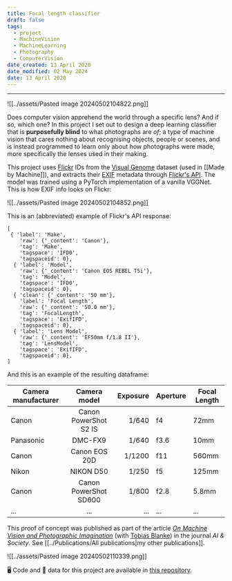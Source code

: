 ```yaml
---
title: Focal length classifier
draft: false
tags:
  - project
  - MachineVision
  - MachineLearning
  - Photography
  - ComputerVision
date_created: 13 April 2020
date_modified: 02 May 2024
date: 13 April 2020
---
```

---

![[../assets/Pasted image 20240502104822.png]]

Does computer vision apprehend the world through a specific lens? And if so, which one? In this project I set out to design a deep learning classifier that is **purposefully blind** to what photographs are _of_; a type of machine vision that cares nothing about recognising objects, people or scenes, and is instead programmed to learn only about how photographs were made, more specifically the lenses used in their making.

This project uses [Flickr](https://www.flickr.com/ "Flickr Homepage") IDs from the [Visual Genome](https://visualgenome.org/ "Visual Genome Homepage") dataset (used in [[Made by Machine]]), and extracts their [EXIF](https://en.wikipedia.org/wiki/Exif/ "What is EXIF?") metadata through [Flickr's API](https://github.com/alexis-mignon/python-flickr-api/). The model was trained using a PyTorch implementation of a vanilla VGGNet. This is how EXIF info looks on Flickr:

![[../assets/Pasted image 20240502104852.png]]

This is an (abbreviated) example of Flickr's API response:

```
[
 { 'label': 'Make',
    'raw': {'_content': 'Canon'},
    'tag': 'Make',
    'tagspace': 'IFD0',
    'tagspaceid': 0},
  { 'label': 'Model',
    'raw': {'_content': 'Canon EOS REBEL T5i'},
    'tag': 'Model',
    'tagspace': 'IFD0',
    'tagspaceid': 0},
  { 'clean': {'_content': '50 mm'},
    'label': 'Focal Length',
    'raw': {'_content': '50.0 mm'},
    'tag': 'FocalLength',
    'tagspace': 'ExifIFD',
    'tagspaceid': 0},
  { 'label': 'Lens Model',
    'raw': {'_content': 'EF50mm f/1.8 II'},
    'tag': 'LensModel',
    'tagspace': 'ExifIFD',
    'tagspaceid': 0},
]
```

And this is an example of the resulting dataframe:

|Camera manufacturer|Camera model|Exposure|Aperture|Focal Length|
|---|:-:|--:|---|---|
|Canon|Canon PowerShot S2 IS|1/640|f4|72mm|
|Panasonic|DMC-FX9|1/640|f3.6|10mm|
|Canon|Canon EOS 20D|1/1200|f11|560mm|
|Nikon|NIKON D50|1/250|f5|125mm|
|Canon|Canon PowerShot SD600|1/800|f2.8|5.8mm|
|...|...|...|...|...|

This proof of concept was published as part of the article [_On Machine Vision and Photographic Imagination_](https://link.springer.com/article/10.1007/s00146-020-01091-y) (with [Tobias Blanke](https://www.uva.nl/en/profile/b/l/t.blanke/t.blanke.html)) in the journal _AI & Society_. 
See [[../Publications/All publications|my other publications]].

![[../assets/Pasted image 20240502110339.png]]

🖥️ Code and 💾 data for this project are available in [this repository](https://gitlab.com/chavezheras/shape_of_computervision).